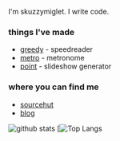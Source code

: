 I'm skuzzymiglet. I write code.

### things I've made

+ [greedy](https://github.com/skuzzymiglet/greedy) - speedreader
+ [metro](https://github.com/skuzzymiglet/metro) - metronome
+ [point](https://github.com/skuzzymiglet/point) - slideshow generator

### where you can find me

+ [sourcehut](https://git.sr.ht/~skuzzymiglet)
+ [blog](https://skuz.xyz)

![github stats](https://github-readme-stats.vercel.app/api?username=skuzzymiglet&count_private=true&theme=gruvbox&show_icons=true)
[![Top Langs](https://github-readme-stats.vercel.app/api/top-langs/?username=skuzzymiglet&theme=gruvbox)
